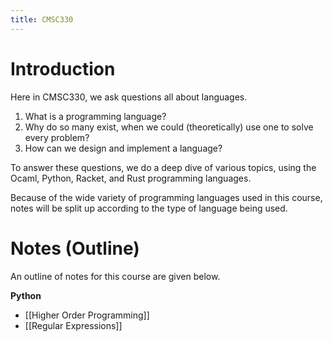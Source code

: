 ```yaml
---
title: CMSC330
---
```


# Introduction
Here in CMSC330, we ask questions all about languages.
1. What is a programming language?
2. Why do so many exist, when we could (theoretically) use one to solve every problem?
3. How can we design and implement a language?

To answer these questions, we do a deep dive of various topics, using the Ocaml, Python, Racket, and Rust programming languages.

Because of the wide variety of programming languages used in this course, notes will be split up according to the type of language being used.

# Notes (Outline)
An outline of notes for this course are given below.

**Python**
- [[Higher Order Programming]]
- [[Regular Expressions]]